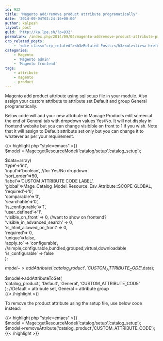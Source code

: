 ```yaml
---
id: 932
title: 'Magento add/remove product attribute programatically'
date: '2014-09-04T02:24:16+00:00'
author: kalpesh
layout: post
guid: 'http://ka.lpe.sh/?p=932'
permalink: /index.php/2014/09/04/magento-addremove-product-attribute-programatically/
crp_related_posts:
    - '<div class="crp_related"><h3>Related Posts:</h3><ul><li><a href="http://ka.lpe.sh/2013/05/10/magento-add-attribute-to-customer/"     class="crp_title">Magento add attribute to customer</a></li><li><a href="http://ka.lpe.sh/2013/05/10/magento-add-attribute-to-category/"     class="crp_title">Magento add attribute to category</a></li><li><a href="http://ka.lpe.sh/2013/05/10/magento-add-attribute-to-order/"     class="crp_title">Magento add attribute to order</a></li><li><a href="http://ka.lpe.sh/2012/07/24/magento-add-customer-facebook-twitter-google-pinterest-handles/"     class="crp_title">Magento: Add customer Facebook, Twitter, Google+, Pinterest handles</a></li><li><a href="http://ka.lpe.sh/2013/06/15/magento-get-attribute-options/"     class="crp_title">Magento get attribute options</a></li></ul></div>'
categories:
    - Magento
    - 'Magento admin'
    - 'Magento frontend'
tags:
    - attribute
    - magento
    - product
---
```


Magento add product attribute using sql setup file in your module. Also assign your custom attribute to attribute set Default and group General programatically.

Below code will add your new attribute in Manage Products edit screen at the end of General tab with dropdown values Yes/No. It will not display in frontend website but you can change visibible on front to 1 if you wish. Note that it will assign to Default attribute set only but you can change it to whatever as per your requirement.

{{< highlight php "style=emacs" >}}  
$model = Mage::getResourceModel(‘catalog/setup’,’catalog_setup’);

$data=array(  
‘type’=>’int’,  
‘input’=>’boolean’, //for Yes/No dropdown  
‘sort_order’=>50,  
‘label’=>’CUSTOM ATTRIBUTE CODE LABEL’,  
‘global’=>Mage_Catalog_Model_Resource_Eav_Attribute::SCOPE_GLOBAL,  
‘required’=>’0’,  
‘comparable’=>’0’,  
‘searchable’=>’0’,  
‘is_configurable’=>’1’,  
‘user_defined’=>’1’,  
‘visible_on_front’ => 0, //want to show on frontend?  
‘visible_in_advanced_search’ => 0,  
‘is_html_allowed_on_front’ => 0,  
‘required’=> 0,  
‘unique’=>false,  
‘apply_to’ => ‘configurable’, //simple,configurable,bundled,grouped,virtual,downloadable  
‘is_configurable’ => false  
);

$model->addAttribute(‘catalog_product’,’CUSTOM_ATTRIBUTE_CODE’,$data);

$model->addAttributeToSet(  
 ‘catalog_product’, ‘Default’, ‘General’, ‘CUSTOM_ATTRIBUTE_CODE’  
); //Default = attribute set, General = attribute group  
{{< /highlight >}}

To remove the product attribute using the setup file, use below code instead:

{{< highlight php "style=emacs" >}}  
$model = Mage::getResourceModel(‘catalog/setup’,’catalog_setup’);  
$model->removeAttribute(‘catalog_product’,’CUSTOM_ATTRIBUTE_CODE’);  
{{< /highlight >}}